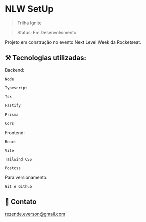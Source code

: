 # NLW SetUp

> Trilha Ignite

> Status: Em Desenvolvimento

Projeto em construção no evento Next Level Week da Rocketseat.

## ⚒️ Tecnologias utilizadas:

Backend:

```
Node
```
```
Typescript
```
```
Tsx
```
```
Fastify
```
```
Prisma
```
```
Cors
```

Frontend:

```
React
```
```
Vite
```
```
Tailwind CSS
```
```
Postcss
```

Para versionamento:

```
Git e Github
```

## 📧 Contato

rezende.everson@gmail.com
